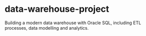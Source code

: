 # data-warehouse-project
Building a modern data warehouse with Oracle SQL, including ETL processes, data modelling and analytics.
